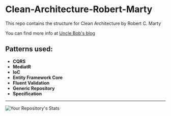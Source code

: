 # Clean-Architecture-Robert-Marty
This repo contains the structure for Clean Architecture by Robert C. Marty 

You can find more info at [Uncle Bob's blog](https://blog.cleancoder.com/uncle-bob/2012/08/13/the-clean-architecture.html)

## Patterns used:

- **CQRS**
- **MediatR**
- **IoC**
- **Entity Framework Core**
- **Fluent Validation**
- **Generic Repository**
- **Specification**

---

![Your Repository's Stats](https://github-readme-stats.vercel.app/api/top-langs/?username=kenllyacosta)
